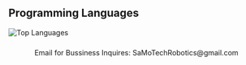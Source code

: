 ## Programming Languages
![Top Languages](https://github-readme-stats.vercel.app/api/top-langs/?username=SamoTechRobotics&theme=tokyonight&show_icons=true&layout=compact)



###
<p align="center">
Email for Bussiness Inquires: SaMoTechRobotics@gmail.com
</p>
